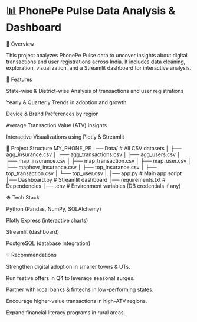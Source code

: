 # 📊 PhonePe Pulse Data Analysis & Dashboard
📌 Overview

This project analyzes PhonePe Pulse data to uncover insights about digital transactions and user registrations across India.
It includes data cleaning, exploration, visualization, and a Streamlit dashboard for interactive analysis.

🚀 Features

State-wise & District-wise Analysis of transactions and user registrations

Yearly & Quarterly Trends in adoption and growth

Device & Brand Preferences by region

Average Transaction Value (ATV) insights

Interactive Visualizations using Plotly & Streamlit

📂 Project Structure
MY_PHONE_PE
│── Data/                         # All CSV datasets
│   ├── agg_insurance.csv
│   ├── agg_transactions.csv
│   ├── agg_users.csv
│   ├── map_insurance.csv
│   ├── map_transaction.csv
│   ├── map_user.csv
│   ├── maphovr_insurance.csv
│   ├── top_insurance.csv
│   ├── top_transaction.csv
│   └── top_user.csv
│
│── app.py                        # Main app script
│── Dashboard.py                  # Streamlit dashboard
│── requirements.txt              # Dependencies
│── .env                          # Environment variables (DB credentials if any)

⚙️ Tech Stack

Python (Pandas, NumPy, SQLAlchemy)

Plotly Express (interactive charts)

Streamlit (dashboard)

PostgreSQL (database integration)

💡 Recommendations

Strengthen digital adoption in smaller towns & UTs.

Run festive offers in Q4 to leverage seasonal surges.

Partner with local banks & fintechs in low-performing states.

Encourage higher-value transactions in high-ATV regions.

Expand financial literacy programs in rural areas.
